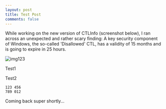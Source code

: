 ```yaml
---
layout: post
title: Test Post
comments: false
---
```


While working on the new version of CTLInfo (screenshot below), I ran across an unexpected 
and rather scary finding:  A key security component of Windows, the so-called 'Disallowed' CTL, has a validity of 15 months 
and is going to expire in 25 hours. 

![img123](https://i.imgur.com/VTgVHJS.png)


Test1

Test2

    123 456
    789 012


Coming back super shortly...
